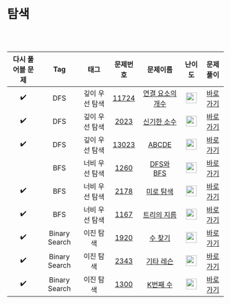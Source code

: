 # 탐색

<br><br>

| 다시 풀어볼 문제 | Tag                          | 태그                | 문제번호    | 문제이름    | 난이도    | 문제풀이    |
| :------:  | :--------------------------: | :-----------------: | :------:  | :------:  |  :------:  | :------:  |
| :heavy_check_mark: | DFS | 깊이 우선 탐색 | <a href="https://www.acmicpc.net/problem/11724">11724</a> | <a href="https://www.acmicpc.net/problem/11724">연결 요소의 개수</a> | <img height="25px" width="25px" src="https://static.solved.ac/tier_small/9.svg"/> | [바로가기](./DFS/11724-연결%20요소의%20개수%20구하기.py) |
| :heavy_check_mark: | DFS | 깊이 우선 탐색 | <a href="https://www.acmicpc.net/problem/2023">2023</a> | <a href="https://www.acmicpc.net/problem/2023">신기한 소수</a> | <img height="25px" width="25px" src="https://static.solved.ac/tier_small/11.svg"/> | [바로가기](./DFS/2023-신기한%20소수.py) |
| :heavy_check_mark: | DFS | 깊이 우선 탐색 | <a href="https://www.acmicpc.net/problem/13023">13023</a> | <a href="https://www.acmicpc.net/problem/13023">ABCDE</a> | <img height="25px" width="25px" src="https://static.solved.ac/tier_small/11.svg"/> | [바로가기](./DFS/13023-ABCDE.py) |
|  | BFS | 너비 우선 탐색 | <a href="https://www.acmicpc.net/problem/1260">1260</a> | <a href="https://www.acmicpc.net/problem/1260">DFS와 BFS</a> | <img height="25px" width="25px" src="https://static.solved.ac/tier_small/9.svg"/> | [바로가기](./BFS/1260-DFS와%20BFS.py) |
| :heavy_check_mark: | BFS | 너비 우선 탐색 | <a href="https://www.acmicpc.net/problem/2178">2178</a> | <a href="https://www.acmicpc.net/problem/2178">미로 탐색</a> | <img height="25px" width="25px" src="https://static.solved.ac/tier_small/10.svg"/> | [바로가기](./BFS/2178-미로%20탐색.py) |
| :heavy_check_mark: | BFS | 너비 우선 탐색 | <a href="https://www.acmicpc.net/problem/1167">1167</a> | <a href="https://www.acmicpc.net/problem/1167">트리의 지름</a> | <img height="25px" width="25px" src="https://static.solved.ac/tier_small/14.svg"/> | [바로가기](./BFS/1167-트리의%20지름.py) |
| :heavy_check_mark: | Binary Search | 이진 탐색 | <a href="https://www.acmicpc.net/problem/1920">1920</a> | <a href="https://www.acmicpc.net/problem/1920">수 찾기</a> | <img height="25px" width="25px" src="https://static.solved.ac/tier_small/7.svg"/> | [바로가기](./이진%20탐색/1920-수%20찾기.py) |
| :heavy_check_mark: | Binary Search | 이진 탐색 | <a href="https://www.acmicpc.net/problem/2343">2343</a> | <a href="https://www.acmicpc.net/problem/2343">기타 레슨</a> | <img height="25px" width="25px" src="https://static.solved.ac/tier_small/10.svg"/> | [바로가기](./이진%20탐색/2343-기타%20레슨.py) |
| :heavy_check_mark: | Binary Search | 이진 탐색 | <a href="https://www.acmicpc.net/problem/1300">1300</a> | <a href="https://www.acmicpc.net/problem/1300">K번째 수</a> | <img height="25px" width="25px" src="https://static.solved.ac/tier_small/14.svg"/> | [바로가기](./이진%20탐색/1300-K번째%20수.py) |
